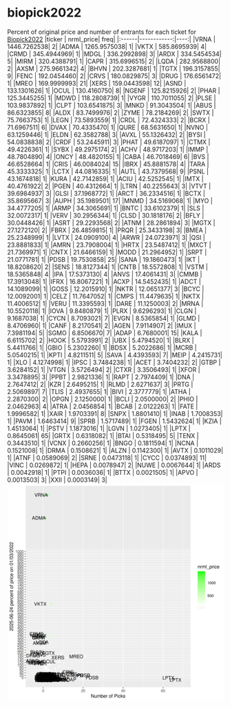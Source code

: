 # biopick2022
Percent of original price and number of entrants for each ticket for [Biopick2022](https://twitter.com/hashtag/Biopick2022)
|ticker |   nrml_price| freq|
|:------|------------:|----:|
|VRNA   | 1446.7262538|    2|
|ADMA   | 1265.9575038|    1|
|VKTX   |  585.8695939|    4|
|CRMD   |  345.4944969|    1|
|MDGL   |  336.2992898|    3|
|ARDX   |  334.5454534|    5|
|MIRM   |  320.4388791|    1|
|CAPR   |  315.6996515|    2|
|LQDA   |  282.9568800|    2|
|AXSM   |  275.9661342|    4|
|BHVN   |  202.3287681|    1|
|TGTX   |  196.3157855|    9|
|FENC   |  192.0454460|    2|
|CRVS   |  180.0829875|    3|
|DRUG   |  176.6561472|    1|
|MREO   |  169.9999993|   21|
|XERS   |  159.0443598|   12|
|ASND   |  133.1301626|    1|
|OCUL   |  130.4160750|    8|
|NGENF  |  125.8215926|    2|
|PHAR   |  125.3445255|    1|
|MDWD   |  118.2808739|    1|
|VYGR   |  110.7011055|    2|
|PLSE   |  103.9837892|    1|
|CLPT   |  103.6541875|    3|
|MNKD   |   91.3043504|    1|
|ABUS   |   86.6323855|    8|
|ALDX   |   83.7499976|    2|
|ZYME   |   78.2184269|    2|
|SWTX   |   75.7663753|    1|
|LEGN   |   73.5893559|    1|
|CRDL   |   72.4324333|    2|
|BCRX   |   71.6967511|    6|
|DVAX   |   70.4335470|    1|
|QURE   |   68.5631650|    1|
|NVNO   |   63.1259446|    1|
|ELDN   |   62.3582788|    3|
|AVXL   |   55.1326432|    2|
|BYSI   |   54.0838838|    2|
|CRDF   |   53.2445911|    3|
|PHAT   |   49.6187097|    1|
|CTMX   |   49.4226361|    1|
|SYBX   |   49.2975174|    2|
|ACHV   |   48.9717203|    1|
|IMMP   |   48.7804890|    4|
|ONCY   |   48.4820155|    1|
|CABA   |   46.7018469|    6|
|BVS    |   46.6528664|    1|
|CRIS   |   46.0084024|   15|
|IBRX   |   45.8881578|    4|
|TARA   |   45.3333325|    1|
|LCTX   |   44.0816335|    1|
|AUTL   |   43.7379568|    9|
|PSNL   |   43.1674818|    1|
|KURA   |   42.7142859|    1|
|ACIU   |   42.5252545|    1|
|IMTX   |   40.4761922|    2|
|PGEN   |   40.4312664|    1|
|LTRN   |   40.2255643|    3|
|VTVT   |   39.6984937|    3|
|GLSI   |   37.1968772|    1|
|ARCT   |   36.2334516|    1|
|BCTX   |   35.8695667|    3|
|AUPH   |   35.1989501|   17|
|MNMD   |   34.5169068|    1|
|MYO    |   34.4777205|    1|
|ARMP   |   34.3065691|    1|
|BNTC   |   33.6102379|    1|
|SLS    |   32.0072317|    1|
|VERV   |   30.2956344|    1|
|CLSD   |   30.1818176|    2|
|BFLY   |   30.0448426|    1|
|ASRT   |   29.2293568|    2|
|ATNM   |   28.2861894|    3|
|MGTX   |   27.1272120|    2|
|FBRX   |   26.4859815|    1|
|PRQR   |   25.3433198|    3|
|BMEA   |   25.2348999|    1|
|LVTX   |   24.0909100|    4|
|ARWR   |   24.0723971|    3|
|QSI    |   23.8881833|    1|
|AMRN   |   23.7908004|    1|
|HRTX   |   23.5487412|    1|
|MXCT   |   21.7369971|    1|
|CNTX   |   21.6466159|    1|
|MODD   |   21.2964952|    1|
|SRPT   |   21.0771781|    1|
|PDSB   |   19.7530858|   25|
|SANA   |   19.1860473|    1|
|IKT    |   18.8208620|    2|
|SENS   |   18.8127344|    1|
|CNTB   |   18.5572808|    1|
|VSTM   |   18.5365848|    4|
|IPA    |   17.5373130|    4|
|ANVS   |   17.4061431|    3|
|CMMB   |   17.3913048|    1|
|IFRX   |   16.8067221|    1|
|ACXP   |   14.5452435|    1|
|ADCT   |   14.1089099|    1|
|GOSS   |   12.2015910|    1|
|NKTR   |   12.0651377|    3|
|BCYC   |   12.0092001|    1|
|CELZ   |   11.7647052|    1|
|CMPS   |   11.4479635|    1|
|NKTX   |   11.4006512|    1|
|VERU   |   11.3395593|    1|
|DARE   |   11.1250003|    2|
|MRNA   |   10.5520118|    1|
|IOVA   |    9.8480879|    1|
|PLRX   |    9.6296293|    1|
|CLGN   |    9.1687038|    1|
|CYCN   |    8.7093021|    7|
|EVGN   |    8.5365854|    1|
|GLMD   |    8.4706960|    1|
|CANF   |    8.2170541|    2|
|AGEN   |    7.9114907|    2|
|IMUX   |    7.3981194|    5|
|SGMO   |    6.8506670|    7|
|ADAP   |    6.7680001|   15|
|KALA   |    6.6115702|    2|
|HOOK   |    5.5793991|    2|
|UBX    |    5.4794520|    1|
|BLRX   |    5.4411766|    1|
|GBIO   |    5.2302260|    1|
|BDSX   |    5.2022686|    1|
|MCRB   |    5.0540215|    1|
|KPTI   |    4.8211511|    5|
|SAVA   |    4.4393593|    7|
|MEIP   |    4.2415731|    1|
|XLO    |    4.1274998|    1|
|IPSC   |    3.7484238|    1|
|ACET   |    3.7404232|    2|
|GTBP   |    3.6284152|    1|
|VTGN   |    3.5726494|    2|
|CTXR   |    3.3506493|    1|
|XFOR   |    3.3478895|    3|
|PPBT   |    2.9821336|    1|
|RAPT   |    2.7974409|    1|
|DNA    |    2.7647412|    2|
|KZR    |    2.6495215|    1|
|RLMD   |    2.6271637|    3|
|PRTG   |    2.5069897|    7|
|TLIS   |    2.4937655|    1|
|BIVI   |    2.3777779|    1|
|ATHA   |    2.2870300|    2|
|OPGN   |    2.1250000|    1|
|BCLI   |    2.0500000|    2|
|PHIO   |    2.0462963|    4|
|ATRA   |    2.0456854|    1|
|BCAB   |    2.0122263|    1|
|FATE   |    1.9996582|    1|
|XAIR   |    1.9703391|    8|
|SNPX   |    1.8801410|    1|
|INAB   |    1.7008353|    1|
|PAVM   |    1.6463414|    9|
|SPRB   |    1.5717489|    1|
|FGEN   |    1.5432624|    1|
|KZIA   |    1.4513064|    1|
|PSTV   |    1.1873016|    1|
|LGVN   |    1.0273405|    1|
|LPTX   |    0.8645061|   65|
|GRTX   |    0.6318082|    1|
|BTAI   |    0.5318495|    5|
|TENX   |    0.3443510|    1|
|VCNX   |    0.2660256|    1|
|BNGO   |    0.1811594|    1|
|NCNA   |    0.1521008|    1|
|DRMA   |    0.1508621|    1|
|ALZN   |    0.1142300|    1|
|AVTX   |    0.1011029|    1|
|ATNF   |    0.0589069|    2|
|SRNE   |    0.0473118|    1|
|CYCC   |    0.0374893|   11|
|VINC   |    0.0269872|    1|
|HEPA   |    0.0078947|    2|
|NUWE   |    0.0067644|    1|
|ARDS   |    0.0042918|    1|
|PTPI   |    0.0036036|    1|
|BTTX   |    0.0021505|    1|
|APVO   |    0.0013503|    3|
|XXII   |    0.0003149|    3|
![retvspicks](biopicks.png?raw=true)
